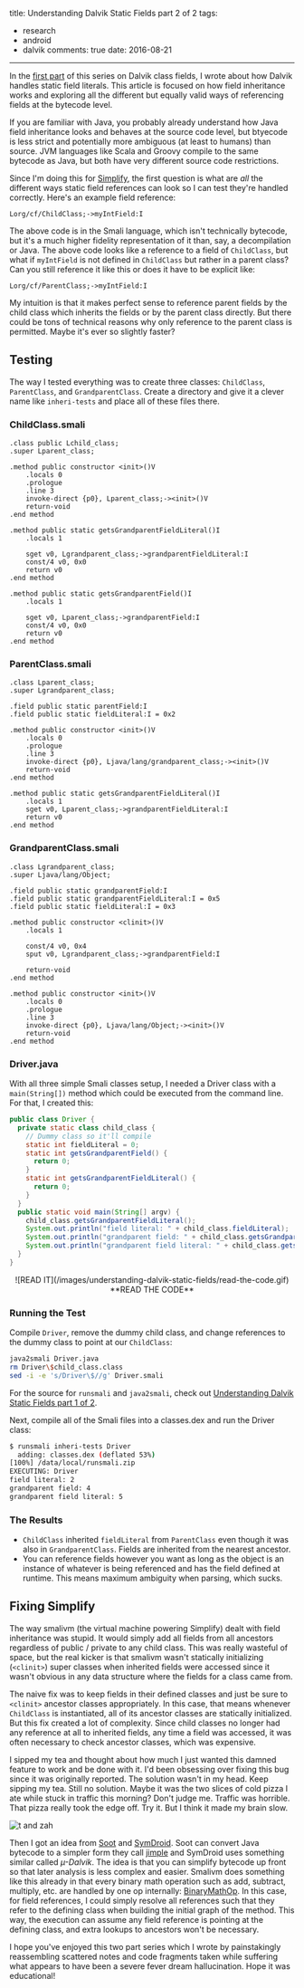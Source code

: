 title: Understanding Dalvik Static Fields part 2 of 2
tags:
  - research
  - android
  - dalvik
comments: true
date: 2016-08-21
---

In the [first part](2016/07/31/understanding_dalvik_static_fields_1_of_2/) of this series on Dalvik class fields, I wrote about how Dalvik handles static field literals. This article is focused on how field inheritance works and exploring all the different but equally valid ways of referencing fields at the bytecode level.

If you are familiar with Java, you probably already understand how Java field inheritance looks and behaves at the source code level, but btyecode is less strict and potentially more ambiguous (at least to humans) than source. JVM languages like Scala and Groovy compile to the same bytecode as Java, but both have very different source code restrictions.
<!-- more -->

Since I'm doing this for [Simplify](https://github.com/CalebFenton/simplify), the first question is what are _all_ the different ways static field references can look so I can test they're handled correctly. Here's an example field reference:

```smali
Lorg/cf/ChildClass;->myIntField:I
```

The above code is in the Smali language, which isn't technically bytecode, but it's a much higher fidelity representation of it than, say, a decompilation or Java. The above code looks like a reference to a field of `ChildClass`, but what if `myIntField` is not defined in `ChildClass` but rather in a parent class? Can you still reference it like this or does it have to be explicit like:

```smali
Lorg/cf/ParentClass;->myIntField:I
```

My intuition is that it makes perfect sense to reference parent fields by the child class which inherits the fields or by the parent class directly. But there could be tons of technical reasons why only reference to the parent class is permitted. Maybe it's ever so slightly faster?

## Testing
The way I tested everything was to create three classes: `ChildClass`, `ParentClass`, and `GrandparentClass`. Create a directory and give it a clever name like `inheri-tests` and place all of these files there.

### ChildClass.smali

```smali
.class public Lchild_class;
.super Lparent_class;

.method public constructor <init>()V
    .locals 0
    .prologue
    .line 3
    invoke-direct {p0}, Lparent_class;-><init>()V
    return-void
.end method

.method public static getsGrandparentFieldLiteral()I
    .locals 1

    sget v0, Lgrandparent_class;->grandparentFieldLiteral:I
    const/4 v0, 0x0
    return v0
.end method

.method public static getsGrandparentField()I
    .locals 1

    sget v0, Lparent_class;->grandparentField:I
    const/4 v0, 0x0
    return v0
.end method
```

### ParentClass.smali

```smali
.class Lparent_class;
.super Lgrandparent_class;

.field public static parentField:I
.field public static fieldLiteral:I = 0x2

.method public constructor <init>()V
    .locals 0
    .prologue
    .line 3
    invoke-direct {p0}, Ljava/lang/grandparent_class;-><init>()V
    return-void
.end method

.method public static getsGrandparentFieldLiteral()I
    .locals 1
    sget v0, Lparent_class;->grandparentFieldLiteral:I
    return v0
.end method
```

### GrandparentClass.smali

```smali
.class Lgrandparent_class;
.super Ljava/lang/Object;

.field public static grandparentField:I
.field public static grandparentFieldLiteral:I = 0x5
.field public static fieldLiteral:I = 0x3

.method public constructor <clinit>()V
    .locals 1

    const/4 v0, 0x4
    sput v0, Lgrandparent_class;->grandparentField:I

    return-void
.end method

.method public constructor <init>()V
    .locals 0
    .prologue
    .line 3
    invoke-direct {p0}, Ljava/lang/Object;-><init>()V
    return-void
.end method
```

### Driver.java

With all three simple Smali classes setup, I needed a Driver class with a `main(String[])` method which could be executed from the command line. For that, I created this:

```java
public class Driver {
  private static class child_class {
    // Dummy class so it'll compile
    static int fieldLiteral = 0;
    static int getsGrandparentField() {
      return 0;
    }
    static int getsGrandparentFieldLiteral() {
      return 0;
    }
  }
  public static void main(String[] argv) {
    child_class.getsGrandparentFieldLiteral();
    System.out.println("field literal: " + child_class.fieldLiteral);
    System.out.println("grandparent field: " + child_class.getsGrandparentField());
    System.out.println("grandparent field literal: " + child_class.getsGrandparentFieldLiteral());
  }
}
```

<div align="center">
![READ IT](/images/understanding-dalvik-static-fields/read-the-code.gif)
**READ THE CODE**
</div>

### Running the Test

Compile `Driver`, remove the dummy child class, and change references to the dummy class to point at our `ChildClass`:

```bash
java2smali Driver.java
rm Driver\$child_class.class
sed -i -e 's/Driver\$//g' Driver.smali
```

For the source for `runsmali` and `java2smali`, check out [Understanding Dalvik Static Fields part 1 of 2](2016/07/31/understanding_dalvik_static_fields_1_of_2/).

Next, compile all of the Smali files into a classes.dex and run the Driver class:

```bash
$ runsmali inheri-tests Driver
  adding: classes.dex (deflated 53%)
[100%] /data/local/runsmali.zip
EXECUTING: Driver
field literal: 2
grandparent field: 4
grandparent field literal: 5
```

### The Results

* `ChildClass` inherited `fieldLiteral` from `ParentClass` even though it was also in `GrandparentClass`. Fields are inherited from the nearest ancestor.
* You can reference fields however you want as long as the object is an instance of whatever is being referenced and has the field defined at runtime. This means maximum ambiguity when parsing, which sucks.

## Fixing Simplify

The way smalivm (the virtual machine powering Simplify) dealt with field inheritance was stupid. It would simply add all fields from all ancestors regardless of public / private to any child class. This was really wasteful of space, but the real kicker is that smalivm wasn't statically initializing (`<clinit>`) super classes when inherited fields were accessed since it wasn't obvious in any data structure where the fields for a class came from.

The naive fix was to keep fields in their defined classes and just be sure to `<clinit>` ancestor classes appropriately. In this case, that means whenever `ChildClass` is instantiated, all of its ancestor classes are statically initialized. But this fix created a lot of complexity. Since child classes no longer had any reference at all to inherited fields, any time a field was accessed, it was often necessary to check ancestor classes, which was expensive.

I sipped my tea and thought about how much I just wanted this damned feature to work and be done with it. I'd been obsessing over fixing this bug since it was originally reported. The solution wasn't in my head. Keep sipping my tea. Still no solution. Maybe it was the two slices of cold pizza I ate while stuck in traffic this morning? Don't judge me. Traffic was horrible. That pizza really took the edge off. Try it. But I think it made my brain slow.

![t and zah](/images/understanding-dalvik-static-fields/tea-and-pizza.png)

Then I got an idea from [Soot](https://sable.github.io/soot/) and [SymDroid](http://www.cs.umd.edu/~jfoster/papers/cs-tr-5022.pdf). Soot can convert Java bytecode to a simpler form they call [jimple](http://www.sable.mcgill.ca/publications/techreports/sable-tr-1998-4.ps) and SymDroid uses something similar called _µ-Dalvik_. The idea is that you can simplify bytecode up front so that later analysis is less complex and easier. Smalivm does something like this already in that every binary math operation such as add, subtract, multiply, etc. are handled by one op internally: [BinaryMathOp](https://github.com/CalebFenton/simplify/blob/master/smalivm/src/main/java/org/cf/smalivm/opcode/BinaryMathOp.java). In this case, for field references, I could simply resolve all references such that they refer to the defining class when building the initial graph of the method. This way, the execution can assume any field reference is pointing at the defining class, and extra lookups to ancestors won't be necessary.

I hope you've enjoyed this two part series which I wrote by painstakingly reassembling scattered notes and code fragments taken while suffering what appears to have been a severe fever dream hallucination. Hope it was educational!
